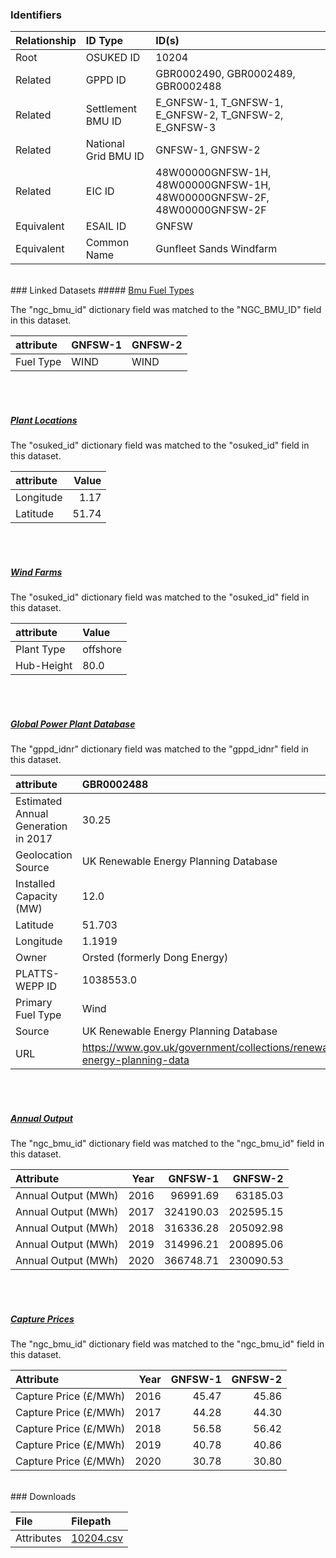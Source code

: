 ### Identifiers

| Relationship   | ID Type              | ID(s)                                                                  |
|:---------------|:---------------------|:-----------------------------------------------------------------------|
| Root           | OSUKED ID            | 10204                                                                  |
| Related        | GPPD ID              | GBR0002490, GBR0002489, GBR0002488                                     |
| Related        | Settlement BMU ID    | E_GNFSW-1, T_GNFSW-1, E_GNFSW-2, T_GNFSW-2, E_GNFSW-3                  |
| Related        | National Grid BMU ID | GNFSW-1, GNFSW-2                                                       |
| Related        | EIC ID               | 48W00000GNFSW-1H, 48W00000GNFSW-1H, 48W00000GNFSW-2F, 48W00000GNFSW-2F |
| Equivalent     | ESAIL ID             | GNFSW                                                                  |
| Equivalent     | Common Name          | Gunfleet Sands Windfarm                                                |

<br>
### Linked Datasets
##### <a href="https://osuked.github.io/Power-Station-Dictionary/datasets/bmu-fuel-types">Bmu Fuel Types</a>



The "ngc_bmu_id" dictionary field was matched to the "NGC_BMU_ID" field in this dataset.

| attribute   | GNFSW-1   | GNFSW-2   |
|:------------|:----------|:----------|
| Fuel Type   | WIND      | WIND      |

<br><br>
##### <a href="https://osuked.github.io/Power-Station-Dictionary/datasets/plant-locations">Plant Locations</a>



The "osuked_id" dictionary field was matched to the "osuked_id" field in this dataset.

| attribute   |   Value |
|:------------|--------:|
| Longitude   |    1.17 |
| Latitude    |   51.74 |

<br><br>
##### <a href="https://osuked.github.io/Power-Station-Dictionary/datasets/wind-farms">Wind Farms</a>



The "osuked_id" dictionary field was matched to the "osuked_id" field in this dataset.

| attribute   | Value    |
|:------------|:---------|
| Plant Type  | offshore |
| Hub-Height  | 80.0     |

<br><br>
##### <a href="https://osuked.github.io/Power-Station-Dictionary/datasets/global-power-plant-database">Global Power Plant Database</a>



The "gppd_idnr" dictionary field was matched to the "gppd_idnr" field in this dataset.

| attribute                           | GBR0002488                                                               | GBR0002489                                                               | GBR0002490                                                               |
|:------------------------------------|:-------------------------------------------------------------------------|:-------------------------------------------------------------------------|:-------------------------------------------------------------------------|
| Estimated Annual Generation in 2017 | 30.25                                                                    | 163.86                                                                   | 272.26                                                                   |
| Geolocation Source                  | UK Renewable Energy Planning Database                                    | UK Renewable Energy Planning Database                                    | UK Renewable Energy Planning Database                                    |
| Installed Capacity (MW)             | 12.0                                                                     | 65.0                                                                     | 108.0                                                                    |
| Latitude                            | 51.703                                                                   | 51.7272                                                                  | 51.7308                                                                  |
| Longitude                           | 1.1919                                                                   | 1.2459                                                                   | 1.218                                                                    |
| Owner                               | Orsted (formerly Dong Energy)                                            | Orsted (formerly Dong Energy)                                            | Orsted (formerly Dong Energy)                                            |
| PLATTS-WEPP ID                      | 1038553.0                                                                | NaN                                                                      | 1038553.0                                                                |
| Primary Fuel Type                   | Wind                                                                     | Wind                                                                     | Wind                                                                     |
| Source                              | UK Renewable Energy Planning Database                                    | UK Renewable Energy Planning Database                                    | UK Renewable Energy Planning Database                                    |
| URL                                 | https://www.gov.uk/government/collections/renewable-energy-planning-data | https://www.gov.uk/government/collections/renewable-energy-planning-data | https://www.gov.uk/government/collections/renewable-energy-planning-data |

<br><br>
##### <a href="https://osuked.github.io/Power-Station-Dictionary/datasets/annual-output">Annual Output</a>



The "ngc_bmu_id" dictionary field was matched to the "ngc_bmu_id" field in this dataset.

| Attribute           |   Year |   GNFSW-1 |   GNFSW-2 |
|:--------------------|-------:|----------:|----------:|
| Annual Output (MWh) |   2016 |  96991.69 |  63185.03 |
| Annual Output (MWh) |   2017 | 324190.03 | 202595.15 |
| Annual Output (MWh) |   2018 | 316336.28 | 205092.98 |
| Annual Output (MWh) |   2019 | 314996.21 | 200895.06 |
| Annual Output (MWh) |   2020 | 366748.71 | 230090.53 |

<br><br>
##### <a href="https://osuked.github.io/Power-Station-Dictionary/datasets/capture-prices">Capture Prices</a>



The "ngc_bmu_id" dictionary field was matched to the "ngc_bmu_id" field in this dataset.

| Attribute             |   Year |   GNFSW-1 |   GNFSW-2 |
|:----------------------|-------:|----------:|----------:|
| Capture Price (£/MWh) |   2016 |     45.47 |     45.86 |
| Capture Price (£/MWh) |   2017 |     44.28 |     44.30 |
| Capture Price (£/MWh) |   2018 |     56.58 |     56.42 |
| Capture Price (£/MWh) |   2019 |     40.78 |     40.86 |
| Capture Price (£/MWh) |   2020 |     30.78 |     30.80 |


<br>
### Downloads


| File       | Filepath                                                                              |
|:-----------|:--------------------------------------------------------------------------------------|
| Attributes | [10204.csv](https://osuked.github.io/Power-Station-Dictionary/object_attrs/10204.csv) |
